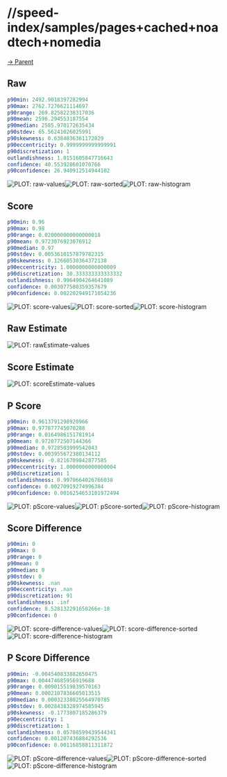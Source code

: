 
# //speed-index/samples/pages+cached+noadtech+nomedia

[→ Parent](../..)


## Raw


```yaml
p90min: 2492.9018397282994
p90max: 2762.7276621114697
p90range: 269.82582238317036
p90mean: 2596.294553187554
p90median: 2585.970172635434
p90stdev: 65.56241026025991
p90skewness: 0.6384836361172829
p90eccentricity: 0.9999999999999991
p90discretization: 1
outlandishness: 1.0151605847716643
confidence: 40.553928601070766
p90confidence: 26.940912514944102

```

![PLOT: raw-values](./raw/values.svg)![PLOT: raw-sorted](./raw/sorted.svg)![PLOT: raw-histogram](./raw/histogram.svg)
## Score


```yaml
p90min: 0.96
p90max: 0.98
p90range: 0.020000000000000018
p90mean: 0.9723076923076912
p90median: 0.97
p90stdev: 0.0053610157879782315
p90skewness: 0.12660530364372138
p90eccentricity: 1.0000000000000009
p90discretization: 30.333333333333332
outlandishness: 0.9964904264641089
confidence: 0.003077580359357679
p90confidence: 0.002202949171054236

```

![PLOT: score-values](./score/values.svg)![PLOT: score-sorted](./score/sorted.svg)![PLOT: score-histogram](./score/histogram.svg)
## Raw Estimate

![PLOT: rawEstimate-values](./rawEstimate/values.svg)
## Score Estimate

![PLOT: scoreEstimate-values](./scoreEstimate/values.svg)
## P Score


```yaml
p90min: 0.9613791298920966
p90max: 0.977877745070288
p90range: 0.0164986151781914
p90mean: 0.9720772507144366
p90median: 0.9728503999542043
p90stdev: 0.003955672380134112
p90skewness: -0.8216709842877585
p90eccentricity: 1.0000000000000004
p90discretization: 1
outlandishness: 0.9970664026766038
confidence: 0.00270919274996384
p90confidence: 0.0016254653101972494

```

![PLOT: pScore-values](./pScore/values.svg)![PLOT: pScore-sorted](./pScore/sorted.svg)![PLOT: pScore-histogram](./pScore/histogram.svg)
## Score Difference


```yaml
p90min: 0
p90max: 0
p90range: 0
p90mean: 0
p90median: 0
p90stdev: 0
p90skewness: .nan
p90eccentricity: .nan
p90discretization: 91
outlandishness: .inf
confidence: 8.528132291650266e-18
p90confidence: 0

```

![PLOT: score-difference-values](./score-difference/values.svg)![PLOT: score-difference-sorted](./score-difference/sorted.svg)![PLOT: score-difference-histogram](./score-difference/histogram.svg)
## P Score Difference


```yaml
p90min: -0.004540833882650475
p90max: 0.004474685956919688
p90range: 0.009015519839570163
p90mean: 0.0002107836605013515
p90median: 0.00032338025564970785
p90stdev: 0.0028438328974585945
p90skewness: -0.1773807185286379
p90eccentricity: 1
p90discretization: 1
outlandishness: 0.05708599439544341
confidence: 0.001207436884292536
p90confidence: 0.00116858811311872

```

![PLOT: pScore-difference-values](./pScore-difference/values.svg)![PLOT: pScore-difference-sorted](./pScore-difference/sorted.svg)![PLOT: pScore-difference-histogram](./pScore-difference/histogram.svg)
